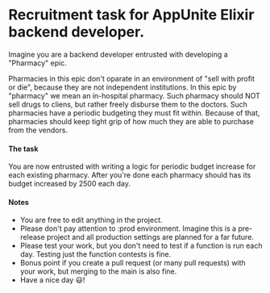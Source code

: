 # Recruitment task for AppUnite Elixir backend developer.

Imagine you are a backend developer entrusted with developing a "Pharmacy" epic.

Pharmacies in this epic don't oparate in an environment of "sell with profit or die", because they are not independent institutions. In this epic by "pharmacy" we mean an in-hospital pharmacy. Such pharmacy should NOT sell drugs to cliens, but rather freely disburse them to the doctors. Such pharmacies have a periodic budgeting they must fit within. Because of that, pharmacies should keep tight grip of how much they are able to purchase from the vendors.

#### The task

You are now entrusted with writing a logic for periodic budget increase for each existing pharmacy. After you're done each pharmacy should has its budget increased by 2500 each day.

#### Notes

* You are free to edit anything in the project.
* Please don't pay attention to :prod environment. Imagine this is a pre-release project and all production settings are planned for a far future.
* Please test your work, but you don't need to test if a function is run each day. Testing just the function contests is fine.
* Bonus point if you create a pull request (or many pull requests) with your work, but merging to the main is also fine.
* Have a nice day :smiley:!
